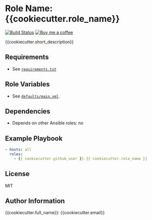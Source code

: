 Role Name: {{cookiecutter.role_name}}
=========

[![Build Status](https://travis-ci.com/{{cookiecutter.github_user}}/{{cookiecutter.repo_name}}.svg?branch=master)](https://travis-ci.com/{{cookiecutter.github_user}}/{{cookiecutter.repo_name}}) [![Buy me a coffee](https://img.shields.io/badge/$-BuyMeACoffee-blue.svg)](https://www.buymeacoffee.com/jobcespedes)

{{cookiecutter.short_description}}

Requirements
------------

- See [`requirements.txt`](requirements.txt)

Role Variables
--------------

- See [`defaults/main.yml`](defaults/main.yml).

Dependencies
------------

- Depends on other Ansible roles: no

Example Playbook
----------------

```yaml
- hosts: all
  roles:
    - {{ cookiecutter.github_user }}.{{ cookiecutter.role_name }}
```

License
-------

MIT

Author Information
------------------

{{cookiecutter.full_name}}: {{cookiecutter.email}}
